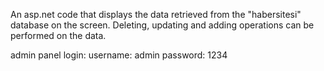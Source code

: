 An asp.net code that displays the data retrieved from the "habersitesi" database on the screen. Deleting, updating and adding operations can be performed on the data.

admin panel login:
username: admin
password: 1234
